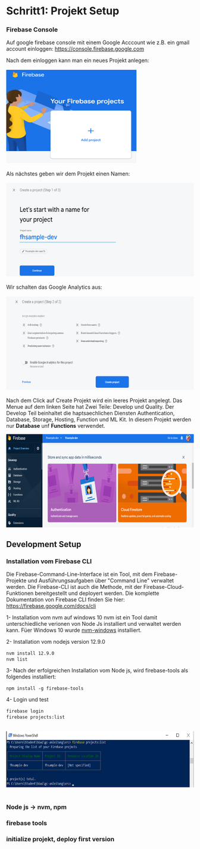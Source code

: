 # Schritt1: Projekt Setup

### Firebase Console
Auf google firebase console mit einem Google Acccount wie z.B. ein gmail account einloggen: https://console.firebase.google.com

Nach dem einloggen kann man ein neues Projekt anlegen:
<br/>
<br/>
<img src="./images/1-newproject.png" width="350" height="250" />
<br/>
<br/>
Als nächstes geben wir dem Projekt einen Namen:
<br/>
<br/>
<img src="./images/2-newproject-name.png" width="600" height="250" />
<br/>
<br/>
Wir schalten das Google Analytics aus:
<br/>
<br/>
<img src="./images/3-newproject-disable-analytics.png" width="600" height="250" />
<br/>
<br/>
Nach dem Click auf Create Projekt wird ein leeres Projekt angelegt. Das Menue auf dem linken Seite hat Zwei Teile: Develop und Quality. Der Develop Teil beinhaltet die haptsaechlichen Diensten Authentication, Database, Storage, Hosting, Function und ML Kit. In diesem Projekt werden nur **Database** unf **Functions** verwendet.

<img src="./images/4-newproject-finished.png" width="600" height="250" />

## Development Setup
### Installation vom Firebase CLI
Die Firebase-Command-Line-Interface ist ein Tool, mit dem Firebase-Projekte und Ausführungsaufgaben über "Command Line" verwaltet werden. Die Firebase-CLI ist auch die Methode, mit der Firebase-Cloud-Funktionen bereitgestellt und deployert werden. Die komplette Dokumentation von Firebase CLI finden Sie hier: https://firebase.google.com/docs/cli

1- Installation vom nvm auf windows 10
nvm ist ein Tool damit unterschiedliche verionen von Node Js installiert und verwaltet werden kann. Füer Windows 10 wurde [nvm-windows](https://github.com/coreybutler/nvm-windows) installiert.

2- Installation vom nodejs version 12.9.0
```
nvm install 12.9.0
nvm list
```
3- Nach der erfolgreichen Installation vom Node js, wird firebase-tools als folgendes installiert:
```
npm install -g firebase-tools
```

4- Login und test
```
firebase login
firebase projects:list
```
<br/>
<img src="./images/5-firebase-listp.png" width="700" height="150" />
<br/>
<br/>

### Node js -> nvm, npm
### firebase tools
### initialize projekt, deploy first version
